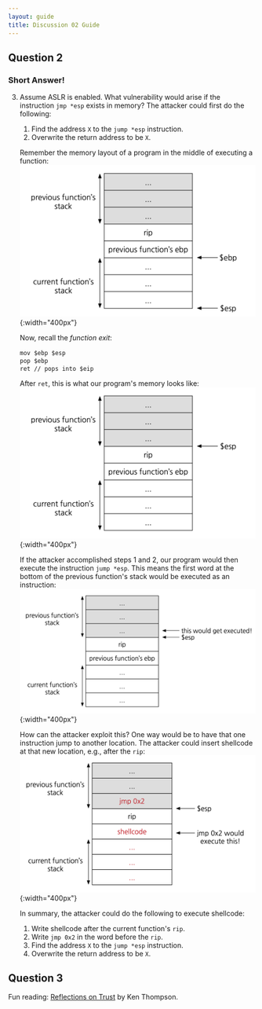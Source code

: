 ```yaml
---
layout: guide
title: Discussion 02 Guide
---
```

## Question 2
### Short Answer!
3. Assume ASLR is enabled. What vulnerability would arise if the instruction
   `jmp *esp` exists in memory?
   The attacker could first do the following:
   1. Find the address `X` to the `jump *esp` instruction.
   2. Overwrite the return address to be `X`.

   Remember the memory layout of a program in the middle of executing a
   function:
   ![](before-exit.png){:width="400px"}

   Now, recall the *function exit*:
   ```
   mov $ebp $esp
   pop $ebp
   ret // pops into $eip
   ```
   After `ret`, this is what our program's memory looks like:
   ![](after-exit.png){:width="400px"}

   If the attacker accomplished steps 1 and 2, our program would then execute
   the instruction `jump *esp`. This means the first word at the bottom of the
   previous function's stack would be executed as an instruction:
   ![](executed.png){:width="400px"}

   How can the attacker exploit this? One way would be to have that one
   instruction jump to another location. The attacker could insert shellcode
   at that new location, e.g., after the `rip`:
   ![](malicious.png){:width="400px"}

   In summary, the attacker could do the following to execute shellcode:

   1. Write shellcode after the current function's `rip`.
   2. Write `jmp 0x2` in the word before the `rip`.
   3. Find the address `X` to the `jump *esp` instruction.
   4. Overwrite the return address to be `X`.

## Question 3
Fun reading: [Reflections on
Trust](https://www.cs.cmu.edu/~rdriley/487/papers/Thompson_1984_ReflectionsonTrustingTrust.pdf)
by Ken Thompson.
